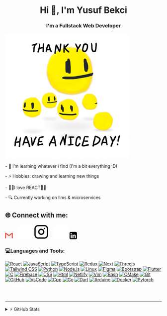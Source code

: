 <h1 align="center">Hi 👋, I'm Yusuf Bekci</h1>
<h3 align="center">I'm a Fullstack Web Developer</h3>

<img src="imgs/BD.gif" alt="gif" width="400"/>

<p>- 🌱 I’m learning whatever i find (I'm a bit everything :D)</p>
<p>- ⚡ Hobbies: drawing and learning new things</p>
<p>- 🤯🤯I love REACT🤯🤯</p>
<p>- 🔍 Currently working on llms & microservices</p>

<h2>🌐 Connect with me:</h2>

[![website](./imgs/281769.png)](https://mail.google.com/mail/u/0/#inbox?compose=CllgCJTNqwmPmHqmhSfGJmThHMmnGGpnvZpTlQwRxBxMDDPVDNsPbpPcZKNSfhMXVDSBDlRMzvV)
&nbsp;&nbsp;
[![website](./imgs/instagram-dark.svg)](https://instagram.com/Ysf_back#gh-dark-mode-only)
[![website](./imgs/instagram-light.svg)](https://instagram.com/Ysf_back#gh-light-mode-only)
&nbsp;&nbsp;
[![website](./imgs/li_light.svg)](https://www.linkedin.com/in/yusuf-ahmet-bekci-5a956a263/#gh-dark-mode-only)
[![website](./imgs/li_dark.png)](https://www.linkedin.com/in/yusuf-ahmet-bekci-5a956a263/#gh-light-mode-only)

### 💻Languages and Tools:

<p>
<a href="React.js"><img src="https://skillicons.dev/icons?i=react" alt="React"/></a>
<a href="JavaScript"><img src="https://skillicons.dev/icons?i=javascript" alt="JavaScript" /></a>
<a href="TypeScript"><img src="https://skillicons.dev/icons?i=typescript" alt="TypeScript" /></a>
<a href="Redux"><img src="https://skillicons.dev/icons?i=redux" alt="Redux" /></a>
<a href="Next"><img src="https://skillicons.dev/icons?i=nextjs" alt="Next" /></a>
<a href="Threejs"><img src="https://skillicons.dev/icons?i=threejs" alt="Threejs" /></a>
<a href="TailwindCSS"><img src="https://skillicons.dev/icons?i=tailwind" alt="Tailwind CSS" /></a>
<a href="Python"><img src="https://skillicons.dev/icons?i=py" alt="Python"/></a>
<a href="Node.js"><img src="https://skillicons.dev/icons?i=nodejs" alt="Node.js"/></a>
<a href="Linux"><img src="https://skillicons.dev/icons?i=linux" alt="Linux"/></a>
<a href="Figma"><img src="https://skillicons.dev/icons?i=figma" alt="Figma" /></a>
<a href="Bootstrap"><img src="https://skillicons.dev/icons?i=bootstrap" alt="Bootstrap" /></a>
<a href="Flutter"><img src="https://skillicons.dev/icons?i=flutter" alt="Flutter" /></a>
<a href="C"><img src="https://skillicons.dev/icons?i=c" alt="C" /></a>
<a href="Firebase"><img src="https://skillicons.dev/icons?i=firebase" alt="Firebase"/></a>
<a href="CSS"><img src="https://skillicons.dev/icons?i=css" alt="CSS"/></a>
<a href="Html"><img src="https://skillicons.dev/icons?i=html" alt="Html"/></a>
<a href="Netlify"><img src="https://skillicons.dev/icons?i=netlify" alt="Netlify"/></a>
<a href="Vim"><img src="https://skillicons.dev/icons?i=vim" alt="Vim"/></a>
<a href="Bash"><img src="https://skillicons.dev/icons?i=bash" alt="Bash"/></a>
<a href="CMake"><img src="https://skillicons.dev/icons?i=cmake" alt="CMake"/></a>
<a href="Git"><img src="https://skillicons.dev/icons?i=git" alt="Git"/></a>
<a href="GitHub"><img src="https://skillicons.dev/icons?i=github" alt="GitHub"/></a>
<a href="VsCode"><img src="https://skillicons.dev/icons?i=vscode" alt="VsCode"/></a>
<a href="Cpp"><img src="https://skillicons.dev/icons?i=cpp" alt="Cpp"/></a>
<a href="Go"><img src="https://skillicons.dev/icons?i=go" alt="Go"/></a>
<a href="Dart"><img src="https://skillicons.dev/icons?i=dart" alt="Dart"/></a>
<a href="Arduino"><img src="https://skillicons.dev/icons?i=arduino" alt="Arduino"/></a>
<a href="Docker"><img src="https://skillicons.dev/icons?i=docker" alt="Docker"/></a>
<a href="Pytorch"><img src="https://skillicons.dev/icons?i=pytorch" alt="Pytorch"/></a>
</p>

<br />
<br />

---

<details>
  <summary>⚡ GitHub Stats</summary>

![](https://github-readme-stats.vercel.app/api?username=jspback&theme=algolia&hide_border=true&include_all_commits=true&count_private=true)![](https://github-readme-stats.vercel.app/api/top-langs/?username=JspBack&theme=algolia&hide_border=true&include_all_commits=true&count_private=false&layout=compact)
[![GitHub Streak](https://github-readme-streak-stats.herokuapp.com?user=Jspback&theme=algolia&hide_border=true)](https://git.io/streak-stats)

---

[![](https://visitcount.itsvg.in/api?id=JspBack&label=Profile%20Views&color=6&icon=1&pretty=false)](https://visitcount.itsvg.in)

</details>
